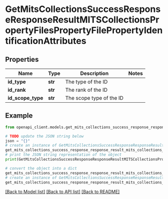 # GetMitsCollectionsSuccessResponseResponseResultMITSCollectionsPropertyFilesPropertyFilePropertyIdentificationAttributes


## Properties

Name | Type | Description | Notes
------------ | ------------- | ------------- | -------------
**id_type** | **str** | The type of the ID | 
**id_rank** | **str** | The rank of the ID | 
**id_scope_type** | **str** | The scope type of the ID | 

## Example

```python
from openapi_client.models.get_mits_collections_success_response_response_result_mits_collections_property_files_property_file_property_identification_attributes import GetMitsCollectionsSuccessResponseResponseResultMITSCollectionsPropertyFilesPropertyFilePropertyIdentificationAttributes

# TODO update the JSON string below
json = "{}"
# create an instance of GetMitsCollectionsSuccessResponseResponseResultMITSCollectionsPropertyFilesPropertyFilePropertyIdentificationAttributes from a JSON string
get_mits_collections_success_response_response_result_mits_collections_property_files_property_file_property_identification_attributes_instance = GetMitsCollectionsSuccessResponseResponseResultMITSCollectionsPropertyFilesPropertyFilePropertyIdentificationAttributes.from_json(json)
# print the JSON string representation of the object
print(GetMitsCollectionsSuccessResponseResponseResultMITSCollectionsPropertyFilesPropertyFilePropertyIdentificationAttributes.to_json())

# convert the object into a dict
get_mits_collections_success_response_response_result_mits_collections_property_files_property_file_property_identification_attributes_dict = get_mits_collections_success_response_response_result_mits_collections_property_files_property_file_property_identification_attributes_instance.to_dict()
# create an instance of GetMitsCollectionsSuccessResponseResponseResultMITSCollectionsPropertyFilesPropertyFilePropertyIdentificationAttributes from a dict
get_mits_collections_success_response_response_result_mits_collections_property_files_property_file_property_identification_attributes_from_dict = GetMitsCollectionsSuccessResponseResponseResultMITSCollectionsPropertyFilesPropertyFilePropertyIdentificationAttributes.from_dict(get_mits_collections_success_response_response_result_mits_collections_property_files_property_file_property_identification_attributes_dict)
```
[[Back to Model list]](../README.md#documentation-for-models) [[Back to API list]](../README.md#documentation-for-api-endpoints) [[Back to README]](../README.md)


